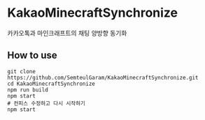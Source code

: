 # KakaoMinecraftSynchronize
카카오톡과 마인크래프트의 채팅 양방향 동기화

## How to use
```
git clone https://github.com/SemteulGaram/KakaoMinecraftSynchronize.git
cd KakaoMinecraftSynchronize
npm run build
npm start
# 컨피스 수정하고 다시 시작하기
npm start
```